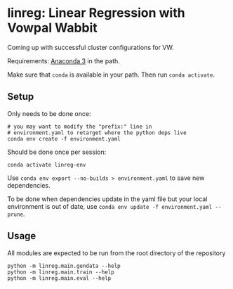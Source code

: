 # linreg: Linear Regression with Vowpal Wabbit

Coming up with successful cluster configurations for VW.

Requirements: [Anaconda 3](https://www.anaconda.com/distribution/) in the path.

Make sure that `conda` is available in your path. Then run `conda activate`.

## Setup

Only needs to be done once:
```
# you may want to modify the "prefix:" line in
# environment.yaml to retarget where the python deps live
conda env create -f environment.yaml
```

Should be done once per session:
```
conda activate linreg-env
```

Use `conda env export --no-builds > environment.yaml` to save new dependencies.

To be done when dependencies update in the yaml file but your local environment is out of date, use `conda env update -f environment.yaml --prune`.

## Usage

All modules are expected to be run from the root directory of the repository

```
python -m linreg.main.gendata --help
python -m linreg.main.train --help
python -m linreg.main.eval --help
```


